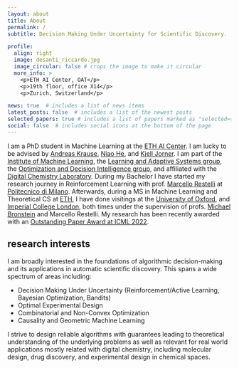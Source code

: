 ```yaml
---
layout: about
title: About
permalink: /
subtitle: Decision Making Under Uncertainty for Scientific Discovery.

profile:
  align: right
  image: desanti_riccardo.jpg
  image_circular: false # crops the image to make it circular
  more_info: >
    <p>ETH AI Center, OAT</p>
    <p>19th floor, office X14</p>
    <p>Zurich, Switzerland</p>

news: true  # includes a list of news items
latest_posts: false  # includes a list of the newest posts
selected_papers: true # includes a list of papers marked as "selected={true}"
social: false  # includes social icons at the bottom of the page
---
```


I am a PhD student in Machine Learning at the [ETH AI Center](https://ai.ethz.ch). I am lucky to be advised by [Andreas Krause](https://las.inf.ethz.ch/krausea), [Niao He](https://odi.inf.ethz.ch/niaohe), and [Kjell Jorner](https://chab.ethz.ch/en/the-department/people/a-z/person-detail.MzA4MDE4.U2VxdWVuY2UvMTM1LC0yMTMwMTkyODAz.html). I am part of the [Institute of Machine Learning](https://ml.inf.ethz.ch), the [Learning and Adaptive Systems group](https://las.inf.ethz.ch), the [Optimization and Decision Intelligence group](https://odi.inf.ethz.ch), and affiliated with the [Digital Chemistry Laboratory](https://dcl.ethz.ch). During my Bachelor I have started my research journey in Reinforcement Learning with prof. [Marcello Restelli](https://scholar.google.com/citations?user=xdgxRiEAAAAJ&hl=en) at [Politecnico di Milano](https://www.polimi.it). Afterwards, during a MS in Machine Learning and Theoretical CS at [ETH](https://ethz.ch/de.html), I have done visitings at the [University of Oxford](https://www.ox.ac.uk), and [Imperial College London](https://www.imperial.ac.uk), both times under the supervision of profs. [Michael Bronstein](https://www.cs.ox.ac.uk/people/michael.bronstein/) and Marcello Restelli.
My research has been recently awarded with an [Outstanding Paper Award at ICML 2022](https://icml.cc/virtual/2022/oral/16290).

## research interests
I am broadly interested in the foundations of algorithmic decision-making and its applications in automatic scientific discovery. This spans a wide spectrum of areas including:


- Decision Making Under Uncertainty (Reinforcement/Active Learning, Bayesian Optimization, Bandits)
- Optimal Experimental Design
- Combinatorial and Non-Convex Optimization
- Causality and Geometric Machine Learning

I strive to design reliable algorithms with guarantees leading to theoretical understanding of the underlying problems as well as relevant for real world applications mostly related with digital chemistry, including molecular design, drug discovery, and experimental design in chemical spaces.